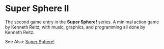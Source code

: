 # Super Sphere II

The second game entry in the **Super Sphere!** series. A minimal action game by Kenneth Reitz, with music, graphics, and programming all done by Kenneth Reitz.

See Also: [Super Sphere!](https://github.com/kennethreitz/super-sphere).
